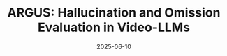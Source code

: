 ---
title: "ARGUS: Hallucination and Omission Evaluation in Video-LLMs"
collection: publications
category: preprints
permalink: /publication/2025-06-10-argus
excerpt: 'This paper introduces ARGUS, a framework for evaluating hallucinations and omissions in free-form video captioning.'
date: 2025-06-10
venue: 'Preprint'
paperurl: 'https://arxiv.org/abs/2506.07371'
citation: 'Rawal, Ruchit, et al. "ARGUS: Hallucination and Omission Evaluation in Video-LLMs." <i>arXiv preprint arXiv:2506.07371 (2025).</i>'
authors: Ruchit Rawal, Reza Shirkavand, Heng Huang, Gowthami Somepalli, Tom Goldstein
code: https://github.com/JARVVVIS/argus
projectpage: https://ruchitrawal.github.io/argus
dataset: https://huggingface.co/datasets/tomg-group-umd/argus
---